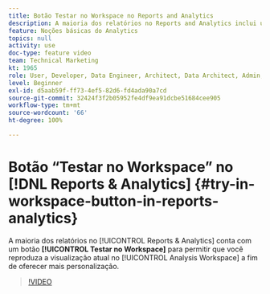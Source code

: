 ```yaml
---
title: Botão Testar no Workspace no Reports and Analytics
description: A maioria dos relatórios no Reports and Analytics inclui um botão “Testar no Workspace” para permitir que você reproduza a visualização atual no Analysis Workspace para personalização adicional.
feature: Noções básicas do Analytics
topics: null
activity: use
doc-type: feature video
team: Technical Marketing
kt: 1965
role: User, Developer, Data Engineer, Architect, Data Architect, Admin, Leader
level: Beginner
exl-id: d5aab59f-ff73-4ef5-82d6-fd4ada90a7cd
source-git-commit: 32424f3f2b05952fe4df9ea91dcbe51684cee905
workflow-type: tm+mt
source-wordcount: '66'
ht-degree: 100%

---
```


# Botão “Testar no Workspace” no [!DNL Reports & Analytics]  {#try-in-workspace-button-in-reports-analytics}

A maioria dos relatórios no [!UICONTROL Reports &amp; Analytics] conta com um botão **[!UICONTROL Testar no Workspace]** para permitir que você reproduza a visualização atual no [!UICONTROL Analysis Workspace] a fim de oferecer mais personalização.

>[!VIDEO](https://video.tv.adobe.com/v/23959/?quality=12)
